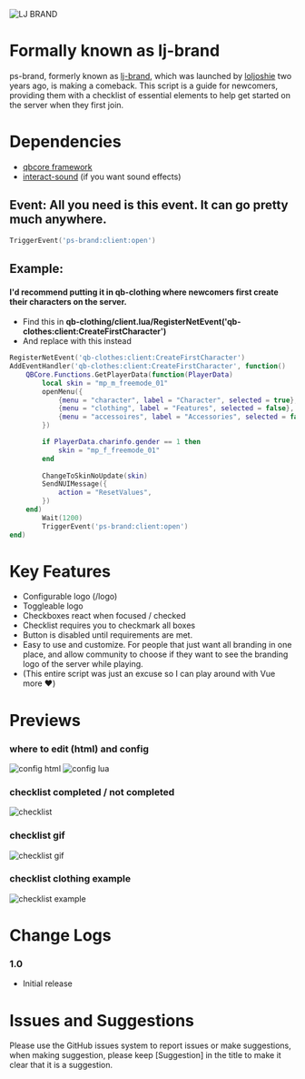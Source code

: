 ![LJ BRAND](https://user-images.githubusercontent.com/91661118/144402490-add10012-0c2b-42bb-8d9f-c5e215cf3d7e.png)

# Formally known as lj-brand
ps-brand, formerly known as [lj-brand](https://github.com/loljoshie/lj-brand), which was launched by [loljoshie](https://github.com/loljoshie) two years ago, is making a comeback. This script is a guide for newcomers, providing them with a checklist of essential elements to help get started on the server when they first join.

# Dependencies
* [qbcore framework](https://github.com/qbcore-framework)
* [interact-sound](https://github.com/qbcore-framework/interact-sound) (if you want sound effects)


## Event: All you need is this event. It can go pretty much anywhere.
```lua
TriggerEvent('ps-brand:client:open')
```
## Example:
#### I'd recommend putting it in qb-clothing where newcomers first create their characters on the server.
* Find this in **qb-clothing/client.lua/RegisterNetEvent('qb-clothes:client:CreateFirstCharacter')**
* And replace with this instead
```lua
RegisterNetEvent('qb-clothes:client:CreateFirstCharacter')
AddEventHandler('qb-clothes:client:CreateFirstCharacter', function()
    QBCore.Functions.GetPlayerData(function(PlayerData)
        local skin = "mp_m_freemode_01"
        openMenu({
            {menu = "character", label = "Character", selected = true},
            {menu = "clothing", label = "Features", selected = false},
            {menu = "accessoires", label = "Accessories", selected = false}
        })

        if PlayerData.charinfo.gender == 1 then 
            skin = "mp_f_freemode_01" 
        end
        
        ChangeToSkinNoUpdate(skin)
        SendNUIMessage({
            action = "ResetValues",
        })
    end)
        Wait(1200)
        TriggerEvent('ps-brand:client:open')
end)
```

# Key Features
* Configurable logo (/logo)
* Toggleable logo
* Checkboxes react when focused / checked
* Checklist requires you to checkmark all boxes
* Button is disabled until requirements are met.
* Easy to use and customize. For people that just want all branding in one place, and allow community to choose if they want to see the branding logo of the server while playing.
* (This entire script was just an excuse so I can play around with Vue more ❤️)
#

# Previews
### where to edit (html) and config
![config html](https://user-images.githubusercontent.com/91661118/144399653-301103f3-5b15-4b83-86b9-cc56c1ae7689.PNG)
![config lua](https://user-images.githubusercontent.com/91661118/144399687-0e3aa6d9-a493-4dfd-8af8-4d0a71c89625.PNG)
### checklist completed / not completed
![checklist](https://user-images.githubusercontent.com/91661118/144400484-fe5734fb-af43-45a8-be4c-4dcdac7e642d.png)
### checklist gif
![checklist gif](https://user-images.githubusercontent.com/91661118/144400634-44705317-eb68-4872-b2ba-ac1071fea607.gif)
### checklist clothing example
![checklist example](https://user-images.githubusercontent.com/91661118/144400792-a8679b3e-9e6c-4f0c-85e0-56ccfcdf92eb.png)

# Change Logs

### 1.0
* Initial release

# Issues and Suggestions
Please use the GitHub issues system to report issues or make suggestions, when making suggestion, please keep [Suggestion] in the title to make it clear that it is a suggestion.
